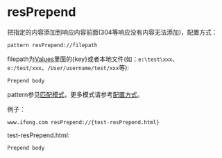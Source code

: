 # resPrepend

把指定的内容添加到响应内容前面(304等响应没有内容无法添加)，配置方式：

	pattern resPrepend://filepath

filepath为[Values](http://local.whistlejs.com/#values)里面的{key}或者本地文件(如：`e:\test\xxx`、`e:/test/xxx`、`/User/username/test/xxx`等):

	Prepend body

pattern参见[匹配模式](../pattern.html)，更多模式请参考[配置方式](../mode.html)。

例子：

	www.ifeng.com resPrepend://{test-resPrepend.html}


test-resPrepend.html:

	Prepend body
